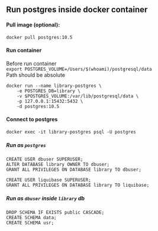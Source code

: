 ## Run postgres inside docker container

#### Pull image (optional):
```
docker pull postgres:10.5
```

#### Run container
Before run container <br /> 
`export POSTGRES_VOLUME=/Users/$(whoami)/postgresql/data` <br />
Path should be absolute <br />

```
docker run --name library-postgres \
	-e POSTGRES_DB=library \
	-v $POSTGRES_VOLUME:/var/lib/postgresql/data \
	-p 127.0.0.1:15432:5432 \
	-d postgres:10.5
```

#### Connect to postgres 

```
docker exec -it library-postgres psql -U postgres 
```

##### Run as `postgres`
```
CREATE USER dbuser SUPERUSER;
ALTER DATABASE library OWNER TO dbuser;
GRANT ALL PRIVILEGES ON DATABASE library TO dbuser;

CREATE USER liquibase SUPERUSER;
GRANT ALL PRIVILEGES ON DATABASE library TO liquibase;
```

##### Run as `dbuser` inside `library` db
```
DROP SCHEMA IF EXISTS public CASCADE;
CREATE SCHEMA data;
CREATE SCHEMA usr;
```